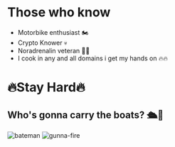 # Those who know
- Motorbike enthusiast 🏍
- Crypto Knower 💀
- Noradrenalin veteran 🏊‍♂️
- I cook in any and all domains i get my hands on 🔥🔥
# 🔥Stay Hard🔥
Who's gonna carry the boats? 🛳💪
---
![bateman](https://github.com/KevinFRRZR/KevinFRRZR/assets/96422768/7512853e-bdab-464e-809e-cc9c474223d4)
![gunna-fire](https://github.com/KevinFRRZR/KevinFRRZR/assets/96422768/41fbb0f6-81f6-4a16-bf39-2aa2448c92ac)
